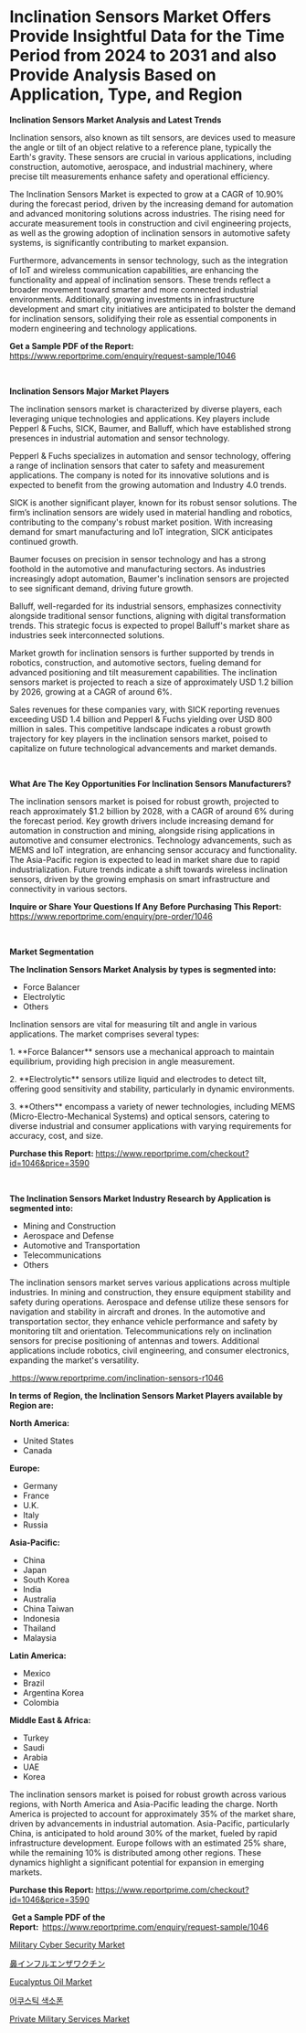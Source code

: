 <p><h1>Inclination Sensors Market Offers Provide Insightful Data for the Time Period from 2024 to 2031 and also Provide Analysis Based on Application, Type, and Region</h1></p><p><strong>Inclination Sensors Market Analysis and Latest Trends</strong></p>
<p><p>Inclination sensors, also known as tilt sensors, are devices used to measure the angle or tilt of an object relative to a reference plane, typically the Earth's gravity. These sensors are crucial in various applications, including construction, automotive, aerospace, and industrial machinery, where precise tilt measurements enhance safety and operational efficiency.</p><p>The Inclination Sensors Market is expected to grow at a CAGR of 10.90% during the forecast period, driven by the increasing demand for automation and advanced monitoring solutions across industries. The rising need for accurate measurement tools in construction and civil engineering projects, as well as the growing adoption of inclination sensors in automotive safety systems, is significantly contributing to market expansion. </p><p>Furthermore, advancements in sensor technology, such as the integration of IoT and wireless communication capabilities, are enhancing the functionality and appeal of inclination sensors. These trends reflect a broader movement toward smarter and more connected industrial environments. Additionally, growing investments in infrastructure development and smart city initiatives are anticipated to bolster the demand for inclination sensors, solidifying their role as essential components in modern engineering and technology applications.</p></p>
<p><strong>Get a Sample PDF of the Report:&nbsp;</strong> <a href="https://www.reportprime.com/enquiry/request-sample/1046">https://www.reportprime.com/enquiry/request-sample/1046</a></p>
<p>&nbsp;</p>
<p><strong>Inclination Sensors Major Market Players</strong></p>
<p><p>The inclination sensors market is characterized by diverse players, each leveraging unique technologies and applications. Key players include Pepperl & Fuchs, SICK, Baumer, and Balluff, which have established strong presences in industrial automation and sensor technology.</p><p>Pepperl & Fuchs specializes in automation and sensor technology, offering a range of inclination sensors that cater to safety and measurement applications. The company is noted for its innovative solutions and is expected to benefit from the growing automation and Industry 4.0 trends.</p><p>SICK is another significant player, known for its robust sensor solutions. The firm’s inclination sensors are widely used in material handling and robotics, contributing to the company's robust market position. With increasing demand for smart manufacturing and IoT integration, SICK anticipates continued growth.</p><p>Baumer focuses on precision in sensor technology and has a strong foothold in the automotive and manufacturing sectors. As industries increasingly adopt automation, Baumer's inclination sensors are projected to see significant demand, driving future growth.</p><p>Balluff, well-regarded for its industrial sensors, emphasizes connectivity alongside traditional sensor functions, aligning with digital transformation trends. This strategic focus is expected to propel Balluff's market share as industries seek interconnected solutions.</p><p>Market growth for inclination sensors is further supported by trends in robotics, construction, and automotive sectors, fueling demand for advanced positioning and tilt measurement capabilities. The inclination sensors market is projected to reach a size of approximately USD 1.2 billion by 2026, growing at a CAGR of around 6%.</p><p>Sales revenues for these companies vary, with SICK reporting revenues exceeding USD 1.4 billion and Pepperl & Fuchs yielding over USD 800 million in sales. This competitive landscape indicates a robust growth trajectory for key players in the inclination sensors market, poised to capitalize on future technological advancements and market demands.</p></p>
<p>&nbsp;</p>
<p><strong>What Are The Key Opportunities For Inclination Sensors Manufacturers?</strong></p>
<p><p>The inclination sensors market is poised for robust growth, projected to reach approximately $1.2 billion by 2028, with a CAGR of around 6% during the forecast period. Key growth drivers include increasing demand for automation in construction and mining, alongside rising applications in automotive and consumer electronics. Technology advancements, such as MEMS and IoT integration, are enhancing sensor accuracy and functionality. The Asia-Pacific region is expected to lead in market share due to rapid industrialization. Future trends indicate a shift towards wireless inclination sensors, driven by the growing emphasis on smart infrastructure and connectivity in various sectors.</p></p>
<p><strong>Inquire or Share Your Questions If Any Before Purchasing This Report:</strong> <a href="https://www.reportprime.com/enquiry/pre-order/1046">https://www.reportprime.com/enquiry/pre-order/1046</a></p>
<p>&nbsp;</p>
<p><strong>Market Segmentation</strong></p>
<p><strong>The Inclination Sensors Market Analysis by types is segmented into:</strong></p>
<p><ul><li>Force Balancer</li><li>Electrolytic</li><li>Others</li></ul></p>
<p><p>Inclination sensors are vital for measuring tilt and angle in various applications. The market comprises several types: </p><p>1. **Force Balancer** sensors use a mechanical approach to maintain equilibrium, providing high precision in angle measurement.</p><p>2. **Electrolytic** sensors utilize liquid and electrodes to detect tilt, offering good sensitivity and stability, particularly in dynamic environments.</p><p>3. **Others** encompass a variety of newer technologies, including MEMS (Micro-Electro-Mechanical Systems) and optical sensors, catering to diverse industrial and consumer applications with varying requirements for accuracy, cost, and size.</p></p>
<p><strong>Purchase this Report:&nbsp;</strong><a href="https://www.reportprime.com/checkout?id=1046&price=3590">https://www.reportprime.com/checkout?id=1046&price=3590</a></p>
<p>&nbsp;</p>
<p><strong>The Inclination Sensors Market Industry Research by Application is segmented into:</strong></p>
<p><ul><li>Mining and Construction</li><li>Aerospace and Defense</li><li>Automotive and Transportation</li><li>Telecommunications</li><li>Others</li></ul></p>
<p><p>The inclination sensors market serves various applications across multiple industries. In mining and construction, they ensure equipment stability and safety during operations. Aerospace and defense utilize these sensors for navigation and stability in aircraft and drones. In the automotive and transportation sector, they enhance vehicle performance and safety by monitoring tilt and orientation. Telecommunications rely on inclination sensors for precise positioning of antennas and towers. Additional applications include robotics, civil engineering, and consumer electronics, expanding the market's versatility.</p></p>
<p><a href="https://www.reportprime.com/inclination-sensors-r1046">&nbsp;https://www.reportprime.com/inclination-sensors-r1046</a></p>
<p><strong>In terms of Region, the Inclination Sensors Market Players available by Region are:</strong></p>
<p>
    <p> <strong> North America: </strong>
        <ul>
            <li>United States</li>
            <li>Canada</li>
        </ul>
        </p> 
    <p> <strong> Europe: </strong>
        <ul>
            <li>Germany</li>
            <li>France</li>
            <li>U.K.</li>
            <li>Italy</li>
            <li>Russia</li>
        </ul>
        </p> 
    <p> <strong> Asia-Pacific: </strong>
        <ul>
            <li>China</li>
            <li>Japan</li>
            <li>South Korea</li>
            <li>India</li>
            <li>Australia</li>
            <li>China Taiwan</li>
            <li>Indonesia</li>
            <li>Thailand</li>
            <li>Malaysia</li>
        </ul>
        </p> 
    <p> <strong> Latin America: </strong>
        <ul>
            <li>Mexico</li>
            <li>Brazil</li>
            <li>Argentina Korea</li>
            <li>Colombia</li>
        </ul>
        </p> 
    <p> <strong> Middle East & Africa: </strong>
        <ul>
            <li>Turkey</li>
            <li>Saudi</li>
            <li>Arabia</li>
            <li>UAE</li>
            <li>Korea</li>
        </ul>
    </p>
    </p>
<p><p>The inclination sensors market is poised for robust growth across various regions, with North America and Asia-Pacific leading the charge. North America is projected to account for approximately 35% of the market share, driven by advancements in industrial automation. Asia-Pacific, particularly China, is anticipated to hold around 30% of the market, fueled by rapid infrastructure development. Europe follows with an estimated 25% share, while the remaining 10% is distributed among other regions. These dynamics highlight a significant potential for expansion in emerging markets.</p></p>
<p><strong>Purchase this Report: </strong><a href="https://www.reportprime.com/checkout?id=1046&price=3590">https://www.reportprime.com/checkout?id=1046&price=3590</a></p>
<p>&nbsp;<strong>Get a Sample PDF of the Report:&nbsp;&nbsp;</strong><a href="https://www.reportprime.com/enquiry/request-sample/1046">https://www.reportprime.com/enquiry/request-sample/1046</a></p>
<p><strong></strong></p>
<p><p><a href="https://medium.com/@randaarks98078567/military-cyber-security-industry-forecast-market-shifts-and-strategic-imperatives-2024-2031-2de705180c4e?postPublishedType=initial">Military Cyber Security Market</a></p><p><a href="https://medium.com/@jeannesawayn2023/%E9%BC%BB%E7%94%A8%E3%82%A4%E3%83%B3%E3%83%95%E3%83%AB%E3%82%A8%E3%83%B3%E3%82%B6%E3%83%AF%E3%82%AF%E3%83%81%E3%83%B3%E5%B8%82%E5%A0%B4%E3%81%AE%E5%B1%95%E6%9C%9B%E3%81%A8%E5%B8%82%E5%A0%B4%E3%82%B7%E3%82%A7%E3%82%A2%E5%88%86%E6%9E%90-%E6%88%90%E9%95%B7%E3%83%88%E3%83%AC%E3%83%B3%E3%83%89%E3%81%A8%E5%B8%82%E5%A0%B4%E4%BA%88%E6%B8%AC-2024-2031-f6a229974a44">鼻インフルエンザワクチン</a></p><p><a href="https://www.linkedin.com/pulse/eucalyptus-oil-market-outlook-complete-industry-analysis-2024-gy7ff?trackingId=bqiRV%2BDmTCakMOYyLybrUg%3D%3D">Eucalyptus Oil Market</a></p><p><a href="https://medium.com/@aishahocikgt/%EA%B8%80%EB%A1%9C%EB%B2%8C-%EC%95%85%EA%B8%B0-%EC%83%89%EC%86%8C%ED%8F%B0-%EC%8B%9C%EC%9E%A5-%EB%8F%99%ED%96%A5-%EC%98%88%EC%B8%A1-%EB%B0%8F-%EC%8B%9C%EC%9E%A5-%EC%A0%84%EB%9E%B5-%EB%B6%84%EC%84%9D-2024-2031-3213aa6fdc50">어쿠스틱 색소폰</a></p><p><a href="https://medium.com/@randaarks98078567/emerging-trends-in-private-military-services-market-global-outlook-and-future-prospects-from-c05faa15bca3">Private Military Services Market</a></p></p>